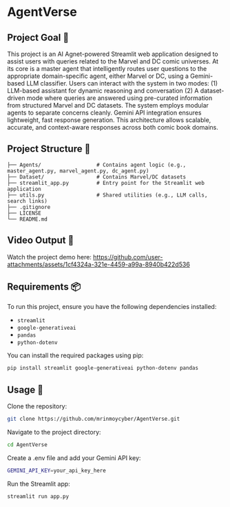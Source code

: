 # AgentVerse

## Project Goal 🎯
This project is an AI Agnet-powered Streamlit web application designed to assist users with queries related to the Marvel and DC comic universes. At its core is a master agent that intelligently routes user questions to the appropriate domain-specific agent, either Marvel or DC, using a Gemini-based LLM classifier. Users can interact with the system in two modes: 
(1) LLM-based assistant for dynamic reasoning and conversation
(2) A dataset-driven mode where queries are answered using pre-curated information from structured Marvel and DC datasets. 
The system employs modular agents to separate concerns cleanly. Gemini API integration ensures lightweight, fast response generation. This architecture allows scalable, accurate, and context-aware responses across both comic book domains.

## Project Structure 📁
```plaintext
├── Agents/                  # Contains agent logic (e.g., master_agent.py, marvel_agent.py, dc_agent.py)
├── Dataset/                 # Contains Marvel/DC datasets                
├── streamlit_app.py         # Entry point for the Streamlit web application
├── utils.py                 # Shared utilities (e.g., LLM calls, search links)
├── .gitignore            
├── LICENSE                 
└── README.md 
``` 

## Video Output 🎥
Watch the project demo here: 
https://github.com/user-attachments/assets/1cf4324a-321e-4459-a99a-8940b422d536

## Requirements 📦
To run this project, ensure you have the following dependencies installed:

- `streamlit`
- `google-generativeai`
- `pandas`
- `python-dotenv`

You can install the required packages using pip:

```bash
pip install streamlit google-generativeai python-dotenv pandas
```
## Usage 🚀
Clone the repository:
```bash
git clone https://github.com/mrinmoycyber/AgentVerse.git
```
Navigate to the project directory:
```bash
cd AgentVerse
```
Create a .env file and add your Gemini API key:
```bash
GEMINI_API_KEY=your_api_key_here
```
Run the Streamlit app:
```bash
streamlit run app.py
```
